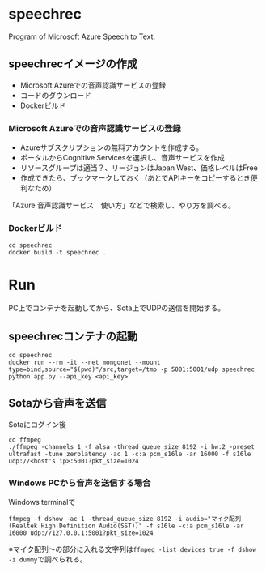 # speechrec
Program of Microsoft Azure Speech to Text.

## speechrecイメージの作成
- Microsoft Azureでの音声認識サービスの登録
- コードのダウンロード
- Dockerビルド

### Microsoft Azureでの音声認識サービスの登録
- Azureサブスクリプションの無料アカウントを作成する。
- ポータルからCognitive Servicesを選択し、音声サービスを作成
- リソースグループは適当？、リージョンはJapan West、価格レベルはFree
- 作成できたら、ブックマークしておく（あとでAPIキーをコピーするとき便利なため）

「Azure 音声認識サービス　使い方」などで検索し、やり方を調べる。

### Dockerビルド
```
cd speechrec
docker build -t speechrec .
```

# Run
PC上でコンテナを起動してから、Sota上でUDPの送信を開始する。

## speechrecコンテナの起動
```
cd speechrec
docker run --rm -it --net mongonet --mount type=bind,source="$(pwd)"/src,target=/tmp -p 5001:5001/udp speechrec python app.py --api_key <api_key>
```

## Sotaから音声を送信
Sotaにログイン後
```
cd ffmpeg
./ffmpeg -channels 1 -f alsa -thread_queue_size 8192 -i hw:2 -preset ultrafast -tune zerolatency -ac 1 -c:a pcm_s16le -ar 16000 -f s16le udp://<host's ip>:5001?pkt_size=1024
```

### Windows PCから音声を送信する場合
Windows terminalで
```
ffmpeg -f dshow -ac 1 -thread_queue_size 8192 -i audio="マイク配列 (Realtek High Definition Audio(SST))" -f s16le -c:a pcm_s16le -ar 16000 udp://127.0.0.1:5001?pkt_size=1024
```
※マイク配列～の部分に入れる文字列は`ffmpeg -list_devices true -f dshow -i dummy`で調べられる。
